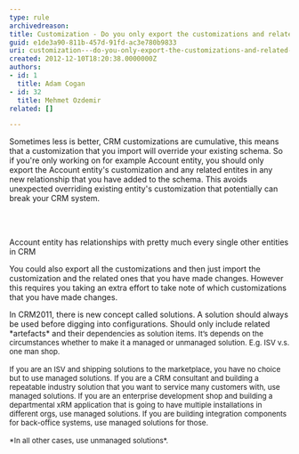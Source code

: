 ```yaml
---
type: rule
archivedreason: 
title: Customization - Do you only export the customizations and related ones that you have made?
guid: e1de3a90-811b-457d-91fd-ac3e780b9833
uri: customization---do-you-only-export-the-customizations-and-related-ones-that-you-have-made
created: 2012-12-10T18:20:38.0000000Z
authors:
- id: 1
  title: Adam Cogan
- id: 32
  title: Mehmet Ozdemir
related: []

---
```



<p>
          Sometimes less is better, CRM customizations are cumulative, this means that a customization
          that you import will override your existing schema. So if you're only working on
          for example Account entity, you should only export the Account entity's customization
          and any related entites in any new relationship that you have added to the schema.
          This avoids unexpected overriding existing entity's customization that potentially
          can break your CRM system.</p>
<br><excerpt class='endintro'></excerpt><br>
<p>Account entity has relationships with pretty much every single other entities in CRM<br></p><p>
          You could also export all the customizations and then just import the customization
          and the related ones that you have made changes. However this requires you taking
          an extra effort to take note of which customizations that you have made changes.</p><p></p><div>In CRM2011, there is new concept called solutions. A solution should always be used before digging into configurations. Should only include related *artefacts* and their&#160;<span style="font-size&#58;13px;">dependencies as solution items. It’s depends on the circumstances whether&#160;to make it a managed or unmanaged solution. E.g. ISV v.s. one man shop.</span></div><div><span style="font-size&#58;13px;"><br></span></div><div><span style="font-size&#58;13px;">If you are an ISV and shipping solutions to the marketplace, you have no choice but to use managed solutions. If you are a CRM consultant and building a repeatable industry solution that you want to service many customers with, use managed solutions. If you are an enterprise development shop and building a departmental xRM application that is going to have multiple installations in different orgs, use managed solutions. If you are building integration components for back-office systems, use managed solutions for those.&#160;</span></div><div><span style="font-size&#58;13px;"><br></span></div><div><span style="font-size&#58;13px;">*In all other cases, use unmanaged solutions*.<br></span></div><p><br></p>


